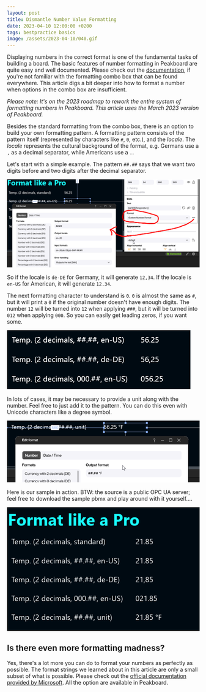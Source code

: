 ```yaml
---
layout: post
title: Dismantle Number Value Formatting
date: 2023-04-10 12:00:00 +0200
tags: bestpractice basics
image: /assets/2023-04-10/040.gif
---
```

Displaying numbers in the correct format is one of the fundamental tasks of building a board. The basic features of number formatting in Peakboard are quite easy and well documented. Please check out the [documentation](https://help.peakboard.com/misc/en-formating-values.html), if you're not familiar with the formatting combo box that can be found everywhere.
This article digs a bit deeper into how to format a number when options in the combo box are insufficient.

*Please note: It's on the 2023 roadmap to rework the entire system of formatting numbers in Peakboard. This article uses the March 2023 version of Peakboard.*

Besides the standard formatting from the combo box, there is an option to build your own formatting pattern. A formatting pattern consists of the pattern itself (represented by characters like `#`, `0`, etc.), and the _locale_. The _locale_ represents the cultural background of the format, e.g. Germans use a `,` as a decimal separator, while Americans use a `.`.

Let's start with a simple example. The pattern `##.##` says that we want two digits before and two digits after the decimal separator.

![image](/assets/2023-04-10/010.png)

So if the locale is `de-DE` for Germany, it will generate `12,34`. If the locale is `en-US` for American, it will generate `12.34`.

The next formatting character to understand is `0`. `0` is almost the same as `#`, but it will print a `0` if the original number doesn't have enough digits. The number `12` will be turned into `12` when applying `###`, but it will be turned into `012` when applying `000`. So you can easily get leading zeros, if you want some.

![image](/assets/2023-04-10/020.png)

In lots of cases, it may be necessary to provide a unit along with the number. Feel free to just add it to the pattern. You can do this even with Unicode characters like a degree symbol.

![image](/assets/2023-04-10/030.png)

Here is our sample in action. BTW: the source is a public OPC UA server; feel free to download the sample pbmx and play around with it yourself....

![image](/assets/2023-04-10/040.gif)

## Is there even more formatting madness?

Yes, there's a lot more you can do to format your numbers as perfectly as possible.
The format strings we learned about in this article are only a small subset of what is possible. Please check out the [official documentation provided by Microsoft](https://learn.microsoft.com/en-us/dotnet/standard/base-types/custom-numeric-format-strings). All the option are available in Peakboard.

